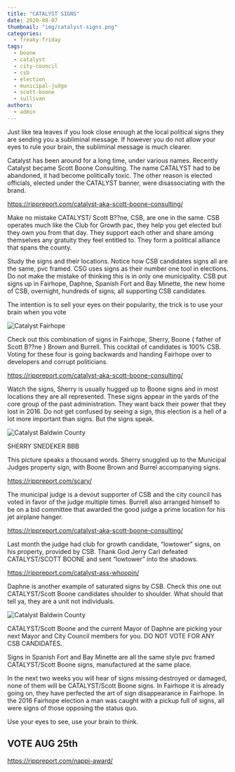 ```yaml
---
title: "CATALYST SIGNS"
date: 2020-08-07
thumbnail: "img/catalyst-signs.png"
categories: 
  - freaky-friday
tags: 
  - boone
  - catalyst
  - city-council
  - csb
  - election
  - municipal-judge
  - scott-boone
  - sullivan
authors: 
  - admin
---
```


Just like tea leaves if you look close enough at the local political signs they are sending you a subliminal message. If however you do not allow your eyes to rule your brain, the subliminal message is much clearer.

Catalyst has been around for a long time, under various names. Recently Catalyst became Scott Boone Consulting. The name CATALYST had to be abandoned, it had become politically toxic. The other reason is elected officials, elected under the CATALYST banner, were disassociating with the brand.

https://rippreport.com/catalyst-aka-scott-boone-consulting/

Make no mistake CATALYST/ Scott B??ne, CSB, are one in the same. CSB operates much like the Club for Growth pac, they help you get elected but they own you from that day. They support each other and share among themselves any gratuity they feel entitled to. They form a political alliance that spans the county.

Study the signs and their locations. Notice how CSB candidates signs all are the same, pvc framed. CSG uses signs as their number one tool in elections. Do not make the mistake of thinking this is in only one municipality. CSB put signs up in Fairhope, Daphne, Spanish Fort and Bay Minette, the new home of CSB, overnight, hundreds of signs, all supporting CSB candidates.

The intention is to sell your eyes on their popularity, the trick is to use your brain when you vote

![Catalyst Fairhope](https://cdn.rippreport.com/wp-content/uploads/2020/08/signs-12.jpg)

Check out this combination of signs in Fairhope, Sherry, Boone { father of Scott B??ne } Brown and Burrell. This cocktail of candidates is 100% CSB. Voting for these four is going backwards and handing Fairhope over to developers and corrupt politicians.

https://rippreport.com/catalyst-aka-scott-boone-consulting/

Watch the signs, Sherry is usually hugged up to Boone signs and in most locations they are all represented. These signs appear in the yards of the core group of the past administration. They want back their power that they lost in 2016. Do not get confused by seeing a sign, this election is a hell of a lot more important than signs. But the signs speak.

![Catalyst Baldwin County](https://cdn.rippreport.com/wp-content/uploads/2020/08/signs-22.jpg)

SHERRY SNEDEKER BBB

This picture speaks a thousand words. Sherry snuggled up to the Municipal Judges property sign, with Boone Brown and Burrel accompanying signs.

https://rippreport.com/scary/

The municipal judge is a devout supporter of CSB and the city council has voted in favor of the judge multiple times. Burrell also arranged himself to be on a bid committee that awarded the good judge a prime location for his jet airplane hanger.

https://rippreport.com/catalyst-aka-scott-boone-consulting/

Last month the judge had club for growth candidate, “lowtower” signs, on his property, provided by CSB. Thank God Jerry Carl defeated CATALYST/SCOTT BOONE and sent “lowtower” into the shadows.

https://rippreport.com/catalyst-ass-whoopin/

Daphne is another example of saturated signs by CSB. Check this one out CATALYST/Scott Boone candidates shoulder to shoulder. What should that tell ya, they are a unit not individuals.

![Catalyst Baldwin County](https://cdn.rippreport.com/wp-content/uploads/2020/08/signs-32.jpg)

CATALYST/Scott Boone and the current Mayor of Daphne are picking your next Mayor and City Council members for you. DO NOT VOTE FOR ANY CSB CANDIDATES.

Signs in Spanish Fort and Bay Minette are all the same style pvc framed CATALYST/Scott Boone signs, manufactured at the same place.

In the next two weeks you will hear of signs missing destroyed or damaged, none of them will be CATALYST/Scott Boone signs. In Fairhope it is already going on, they have perfected the art of sign disappearance in Fairhope. In the 2016 Fairhope election a man was caught with a pickup full of signs, all were signs of those opposing the status quo.

Use your eyes to see, use your brain to think.

## VOTE AUG 25th

https://rippreport.com/nappi-award/
